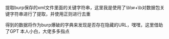 提取burp保存的xml文件里面的关键字符串，这里我是使用了\b\w+\b对数据包关键字符串进行了提取，并使用正则进行去重

得到的数据将作为burp爆破的字典来发现是否存在隐藏的URL，嘿嘿，这里借助了GPT
本人小白，大佬多多指点
